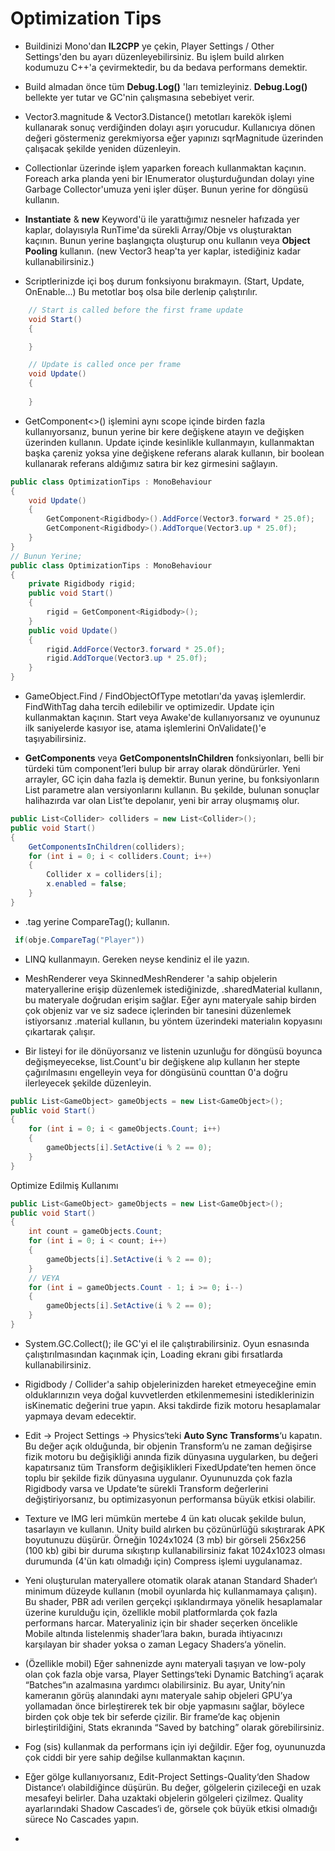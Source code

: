 # Optimization Tips

* Buildinizi Mono'dan **IL2CPP** ye çekin, Player Settings / Other Settings'den bu ayarı düzenleyebilirsiniz. Bu işlem build alırken kodumuzu C++'a çevirmektedir, bu da bedava performans demektir.


* Build almadan önce tüm **Debug.Log()** 'ları temizleyiniz. **Debug.Log()** bellekte yer tutar ve GC'nin çalışmasına sebebiyet verir.


* Vector3.magnitude & Vector3.Distance() metotları karekök işlemi kullanarak sonuç verdiğinden dolayı aşırı yorucudur. Kullanıcıya dönen değeri göstermeniz gerekmiyorsa eğer yapınızı sqrMagnitude üzerinden çalışacak şekilde yeniden düzenleyin.


* Collectionlar üzerinde işlem yaparken foreach kullanmaktan kaçının. Foreach arka planda yeni bir IEnumerator oluşturduğundan dolayı yine Garbage Collector'umuza yeni işler düşer. Bunun yerine for döngüsü kullanın.


* **Instantiate** & **new** Keyword'ü ile yarattığımız nesneler hafızada yer kaplar, dolayısıyla RunTime'da sürekli Array/Obje vs oluşturaktan kaçının. Bunun yerine başlangıçta oluşturup onu kullanın veya **Object Pooling** kullanın. (new Vector3 heap'ta yer kaplar, istediğiniz kadar kullanabilirsiniz.)


* Scriptlerinizde içi boş durum fonksiyonu bırakmayın. (Start, Update, OnEnable...) Bu metotlar boş olsa bile derlenip çalıştırılır.
```C#
    // Start is called before the first frame update
    void Start()
    {

    }

    // Update is called once per frame
    void Update()
    {
        
    }
```


* GetComponent<>() işlemini aynı scope içinde birden fazla kullanıyorsanız, bunun yerine bir kere değişkene atayın ve değişken üzerinden kullanın. Update içinde kesinlikle kullanmayın, kullanmaktan başka çareniz yoksa yine değişkene referans alarak kullanın, bir boolean kullanarak referans aldığımız satıra bir kez girmesini sağlayın. 
``` C#
public class OptimizationTips : MonoBehaviour
{
    void Update()
    {
        GetComponent<Rigidbody>().AddForce(Vector3.forward * 25.0f);
        GetComponent<Rigidbody>().AddTorque(Vector3.up * 25.0f);
    }
}
// Bunun Yerine;
public class OptimizationTips : MonoBehaviour
{
    private Rigidbody rigid;
    public void Start()
    {
        rigid = GetComponent<Rigidbody>();
    }
    public void Update()
    {
        rigid.AddForce(Vector3.forward * 25.0f);
        rigid.AddTorque(Vector3.up * 25.0f);
    }
}
```


* GameObject.Find / FindObjectOfType metotları'da yavaş işlemlerdir. FindWithTag daha tercih edilebilir ve optimizedir. Update için kullanmaktan kaçının. Start veya Awake'de kullanıyorsanız ve oyununuz ilk saniyelerde kasıyor ise, atama işlemlerini OnValidate()'e taşıyabilirsiniz.


* **GetComponents** veya **GetComponentsInChildren** fonksiyonları, belli bir türdeki tüm component’leri bulup bir array olarak döndürürler. Yeni arrayler, GC için  daha fazla iş demektir. Bunun yerine, bu fonksiyonların List parametre alan versiyonlarını kullanın. Bu şekilde, bulunan sonuçlar halihazırda var olan List’te depolanır, yeni bir array oluşmamış olur.
```C#
public List<Collider> colliders = new List<Collider>();
public void Start()
{
    GetComponentsInChildren(colliders);
    for (int i = 0; i < colliders.Count; i++)
    {
        Collider x = colliders[i];
        x.enabled = false;
    }
}
 ```
 
 
* .tag yerine CompareTag(); kullanın.
```C#
 if(obje.CompareTag("Player")) 
```

* LINQ kullanmayın. Gereken neyse kendiniz el ile yazın.


* MeshRenderer veya SkinnedMeshRenderer 'a sahip objelerin materyallerine erişip düzenlemek istediğinizde, .sharedMaterial kullanın, bu materyale doğrudan erişim sağlar. Eğer aynı materyale sahip birden çok objeniz var ve siz sadece içlerinden bir tanesini düzenlemek istiyorsanız .material kullanın, bu yöntem üzerindeki materialın kopyasını çıkartarak çalışır.


* Bir listeyi for ile dönüyorsanız ve listenin uzunluğu for döngüsü boyunca değişmeyecekse, list.Count'u bir değişkene alıp kullanın her stepte çağırılmasını engelleyin veya for döngüsünü counttan 0'a doğru ilerleyecek şekilde düzenleyin.

```C#
public List<GameObject> gameObjects = new List<GameObject>();
public void Start()
{
    for (int i = 0; i < gameObjects.Count; i++)
    {
        gameObjects[i].SetActive(i % 2 == 0);
    }
}
```
Optimize Edilmiş Kullanımı
```C#
public List<GameObject> gameObjects = new List<GameObject>();
public void Start()
{
    int count = gameObjects.Count;
    for (int i = 0; i < count; i++)
    {
        gameObjects[i].SetActive(i % 2 == 0);
    }
    // VEYA
    for (int i = gameObjects.Count - 1; i >= 0; i--)
    {
        gameObjects[i].SetActive(i % 2 == 0);
    }
}
```

* System.GC.Collect(); ile GC'yi el ile çalıştırabilirsiniz. Oyun esnasında çalıştırılmasından kaçınmak için, Loading ekranı gibi fırsatlarda kullanabilirsiniz. 


* Rigidbody / Collider'a sahip objelerinizden hareket etmeyeceğine emin olduklarınızın veya doğal kuvvetlerden etkilenmemesini istediklerinizin isKinematic değerini true yapın. Aksi takdirde fizik motoru hesaplamalar yapmaya devam edecektir.


* Edit -> Project Settings -> Physics‘teki **Auto Sync Transforms**‘u kapatın. Bu değer açık olduğunda, bir objenin Transform’u ne zaman değişirse fizik motoru bu değişikliği anında fizik dünyasına uygularken, bu değeri kapatırsanız tüm Transform değişiklikleri FixedUpdate’ten hemen önce toplu bir şekilde fizik dünyasına uygulanır. Oyununuzda çok fazla Rigidbody varsa ve Update’te sürekli Transform değerlerini değiştiriyorsanız, bu optimizasyonun performansa büyük etkisi olabilir.


* Texture ve IMG leri mümkün mertebe 4 ün katı olucak şekilde bulun, tasarlayın ve kullanın. Unity build alırken bu çözünürlüğü sıkıştırarak APK boyutunuzu düşürür. Örneğin 1024x1024 (3 mb) bir görseli 256x256 (100 kb) gibi bir duruma sıkıştırıp kullanabilirsiniz fakat 1024x1023 olması durumunda (4'ün katı olmadığı için) Compress işlemi uygulanamaz.


* Yeni oluşturulan materyallere otomatik olarak atanan Standard Shader‘ı minimum düzeyde kullanın (mobil oyunlarda hiç kullanmamaya çalışın). Bu shader, PBR adı verilen gerçekçi ışıklandırmaya yönelik hesaplamalar üzerine kurulduğu için, özellikle mobil platformlarda çok fazla performans harcar. Materyaliniz için bir shader seçerken öncelikle Mobile altında listelenmiş shader’lara bakın, burada ihtiyacınızı karşılayan bir shader yoksa o zaman Legacy Shaders‘a yönelin.


* (Özellikle mobil) Eğer sahnenizde aynı materyali taşıyan ve low-poly olan çok fazla obje varsa, Player Settings‘teki Dynamic Batching‘i açarak “Batches“ın azalmasına yardımcı olabilirsiniz. Bu ayar, Unity’nin kameranın görüş alanındaki aynı materyale sahip objeleri GPU’ya yollamadan önce birleştirerek tek bir obje yapmasını sağlar, böylece birden çok obje tek bir seferde çizilir. Bir frame’de kaç objenin birleştirildiğini, Stats ekranında “Saved by batching” olarak görebilirsiniz.


* Fog (sis) kullanmak da performans için iyi değildir. Eğer fog, oyununuzda çok ciddi bir yere sahip değilse kullanmaktan kaçının.


* Eğer gölge kullanıyorsanız, Edit-Project Settings-Quality‘den Shadow Distance‘ı olabildiğince düşürün. Bu değer, gölgelerin çizileceği en uzak mesafeyi belirler. Daha uzaktaki objelerin gölgeleri çizilmez. Quality ayarlarındaki Shadow Cascades‘i de, görsele çok büyük etkisi olmadığı sürece No Cascades yapın.


*
